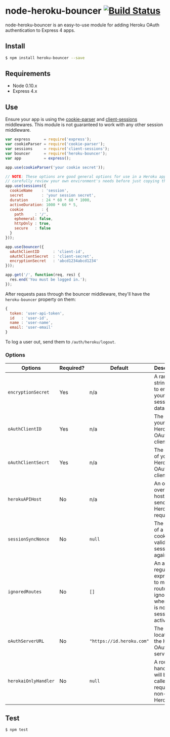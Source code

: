 # node-heroku-bouncer [![Build Status](https://travis-ci.org/jclem/node-heroku-bouncer.svg?branch=master)](https://travis-ci.org/jclem/node-heroku-bouncer)

node-heroku-bouncer is an easy-to-use module for adding Heroku OAuth
authentication to Express 4 apps.

## Install

```sh
$ npm install heroku-bouncer --save
```

## Requirements

- Node 0.10.x
- Express 4.x

## Use

Ensure your app is using the [cookie-parser][cookieParser] and
[client-sessions][clientSessions] middlewares. This module is not guaranteed to
work with any other session middleware.

```javascript
var express      = require('express');
var cookieParser = require('cookie-parser');
var sessions     = require('client-sessions');
var bouncer      = require('heroku-bouncer');
var app          = express();

app.use(cookieParser('your cookie secret'));

// NOTE: These options are good general options for use in a Heroku app, but
// carefully review your own environment's needs before just copying these.
app.use(sessions({
  cookieName    : 'session',
  secret        : 'your session secret',
  duration      : 24 * 60 * 60 * 1000,
  activeDuration: 1000 * 60 * 5,
  cookie        : {
    path     : '/',
    ephemeral: false,
    httpOnly : true,
    secure   : false
  }
}));

app.use(bouncer({
  oAuthClientID      : 'client-id',
  oAuthClientSecret  : 'client-secret',
  encryptionSecret   : 'abcd1234abcd1234'
}));

app.get('/', function(req, res) {
  res.end('You must be logged in.');
});
```

After requests pass through the bouncer middleware, they'll have the
`heroku-bouncer` property on them:

```javascript
{
  token: 'user-api-token',
  id   : 'user-id',
  name : 'user-name',
  email: 'user-email'
}
```

To log a user out, send them to `/auth/heroku/logout`.

### Options

| Options | Required? | Default | Description |
|---------|-----------|---------|-------------|
| `encryptionSecret` | Yes | n/a | A random string used to encrypt your user session data |
| `oAuthClientID` | Yes | n/a | The ID of your Heroku OAuth client |
| `oAuthClientSecrt` | Yes | n/a | The secret of your Heroku OAuth client |
| `herokuAPIHost` | No | n/a | An optional override host to send Heroku API requests to |
| `sessionSyncNonce` | No | `null` | The name of a nonce cookie to validate sessions against |
| `ignoredRoutes` | No | `[]` | An array of regular expressions to match routes to be ignored when there is no session active |
| `oAuthServerURL` | No | `"https://id.heroku.com"` | The location of the Heroku OAuth server |
| `herokaiOnlyHandler` | No | `null` | A route handler that will be called on requests by non-Herokai |

## Test

```sh
$ npm test
```

[cookieParser]:   https://github.com/expressjs/cookie-parser
[clientSessions]: https://github.com/mozilla/node-client-sessions
